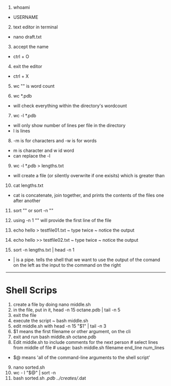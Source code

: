 1. whoami
- USERNAME


2. text editor in terminal
- nano draft.txt


3. accept the name 
- ctrl + O


4. exit the editor
- ctrl + X


5. wc "" is word count


6. wc *.pdb
- will check everything within the directory's wordcount


7. wc -l *.pdb
- will only show number of lines per file in the directory
- l is lines

8. -m is for characters and -w is for words
- m is character and w id word
- can replace the -l


9. wc -l *.pdb > lengths.txt
- will create a file (or silently overwrite if one exisits) which is greater than


10. cat lengths.txt 
- cat is concatenate, join together, and prints the contents of the files one after another


11. sort "" or sort -n ""


12. using -n 1 "" will provide the first line of the file


13. echo hello > testfile01.txt ~ type twice ~ notice the output 
14. echo hello >> testfile02.txt ~ type twice ~ notice the output 


15. sort -n lengths.txt | head -n 1
- | is a pipe. tells the shell that we want to use the output of the comand on the left as the input to the command on the right


---------------------------

# Shell Scrips

1. create a file by doing nano middle.sh
2. in the file, put in it, head -n 15 octane.pdb | tail -n 5
3. exit the file
4. execute the script ~ bash middle.sh
5. edit middle.sh with head -n 15 "$1" | tail -n 3
6. $1 means the first filename or other argument, on the cli
7. exit and run bash middle.sh octane.pdb
8. Edit middle.sh to include comments for the next person # select lines from middle of file # usage: bash middle.sh filename end_line num_lines
- $@ means 'all of the command-line arguments to the shell script'
9. nano sorted.sh
10. wc - l "$@" | sort -n
11. bash sorted.sh *.pdb ../creates/*.dat